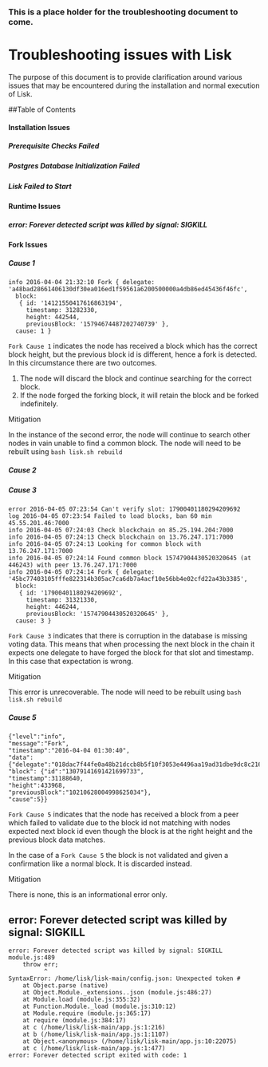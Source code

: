 ### This is a place holder for the troubleshooting document to come.

# Troubleshooting issues with Lisk

The purpose of this document is to provide clarification around various issues that may be encountered during the installation and normal execution of Lisk.

##Table of Contents

#### Installation Issues

##### Prerequisite Checks Failed
##### Postgres Database Initialization Failed
##### Lisk Failed to Start

#### Runtime Issues

##### error: Forever detected script was killed by signal: SIGKILL


#### Fork Issues

##### Cause 1

```
info 2016-04-04 21:32:10 Fork { delegate: 'a48bad28661406130df30ea016ed1f59561a6200500000a4db86ed45436f46fc',
  block:
   { id: '14121550417616863194',
     timestamp: 31282330,
     height: 442544,
     previousBlock: '15794674487202740739' },
  cause: 1 }
```

`Fork Cause 1` indicates the node has received a block which has the correct block height, but the previous block id is different, hence a fork is detected. In this circumstance there are two outcomes.

1. The node will discard the block and continue searching for the correct block.
2. If the node forged the forking block, it will retain the block and be forked indefinitely.

Mitigation

In the instance of the second error, the node will continue to search other nodes in vain unable to find a common block. The node will need to be rebuilt using `bash lisk.sh rebuild`


##### Cause 2

##### Cause 3

```
error 2016-04-05 07:23:54 Can't verify slot: 17900401180294209692
log 2016-04-05 07:23:54 Failed to load blocks, ban 60 min 45.55.201.46:7000
info 2016-04-05 07:24:03 Check blockchain on 85.25.194.204:7000
info 2016-04-05 07:24:13 Check blockchain on 13.76.247.171:7000
info 2016-04-05 07:24:13 Looking for common block with 13.76.247.171:7000
info 2016-04-05 07:24:14 Found common block 15747904430520320645 (at 446243) with peer 13.76.247.171:7000
info 2016-04-05 07:24:14 Fork { delegate: '45bc77403105fffe822314b305ac7ca6db7a4acf10e56bb4e02cfd22a43b3385',
  block:
   { id: '17900401180294209692',
     timestamp: 31321330,
     height: 446244,
     previousBlock: '15747904430520320645' },
  cause: 3 }
```

`Fork Cause 3` indicates that there is corruption in the database is missing voting data. This means that when processing the next block in the chain it expects one delegate to have forged the block for that slot and timestamp. In this case that expectation is wrong.

Mitigation

This error is unrecoverable. The node will need to be rebuilt using `bash lisk.sh rebuild`

##### Cause 5

```
{"level":"info",
"message":"Fork",
"timestamp":"2016-04-04 01:30:40",
"data": {"delegate":"018dac7f44fe0a48b21dccb8b5f10f3053e4496aa19ad31dbe9dc8c216c3222f",
"block": {"id":"13079141691421699733",
"timestamp":31188640,
"height":433968,
"previousBlock":"10210628004998625034"},
"cause":5}}
```

`Fork Cause 5` indicates that the node has received a block from a peer which failed to validate due to the block id not matching with nodes expected next block id even though the block is at the right height and the previous block data matches.

In the case of a `Fork Cause 5` the block is not validated and given a confirmation like a normal block. It is discarded instead.

Mitigation

There is none, this is an informational error only.

## error: Forever detected script was killed by signal: SIGKILL

```
error: Forever detected script was killed by signal: SIGKILL
module.js:489
    throw err;
          ^
SyntaxError: /home/lisk/lisk-main/config.json: Unexpected token #
    at Object.parse (native)
    at Object.Module._extensions..json (module.js:486:27)
    at Module.load (module.js:355:32)
    at Function.Module._load (module.js:310:12)
    at Module.require (module.js:365:17)
    at require (module.js:384:17)
    at c (/home/lisk/lisk-main/app.js:1:216)
    at b (/home/lisk/lisk-main/app.js:1:1107)
    at Object.<anonymous> (/home/lisk/lisk-main/app.js:10:22075)
    at c (/home/lisk/lisk-main/app.js:1:477)
error: Forever detected script exited with code: 1
```
                                                     
